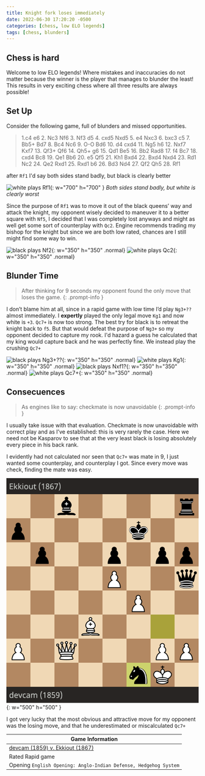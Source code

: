 ```yaml
---
title: Knight fork loses immediately
date: 2022-06-30 17:20:20 -0500
categories: [chess, low ELO legends]
tags: [chess, blunders]
---
```

## Chess is hard

Welcome to low ELO legends! Where mistakes and inaccuracies do not matter because the winner is the player that manages to blunder the least! This results in very exciting chess where all three results are always possible!

## Set Up

Consider the following game, full of blunders and missed opportunities.

> 1.c4 e6 2. Nc3 Nf6 3. Nf3 d5 4. cxd5 Nxd5 5. e4 Nxc3 6. bxc3 c5 7. Bb5+ Bd7 8. Bc4 Nc6 9. O-O Bd6 10. d4 cxd4 11. Ng5 h6 12. Nxf7 Kxf7 13. Qf3+ Qf6 14. Qh5+ g6 15. Qd1 Be5 16. Bb2 Rad8 17. f4 Bc7 18. cxd4 Bc8 19. Qe1 Bb6 20. e5 Qf5 21. Kh1 Bxd4 22. Bxd4 Nxd4 23. Rd1 Nc2 24. Qe2 Rxd1 25. Rxd1 b6 26. Bd3 Nd4 27. Qf2 Qh5 28. Rf1

after `Rf1` I'd say both sides stand badly, but black is clearly better

![white plays Rf1][pos1]{: w="700" h="700" }
*Both sides stand badly, but white is clearly worst*

Since the purpose of `Rf1` was to move it out of the black queens’ way and attack the knight, my opponent wisely decided to maneuver it to a better square with `Nf5`, I decided that I was completely lost anyways and might as well get some sort of counterplay with `Qc2`. Engine recommends trading my bishop for the knight but since we are both low rated, chances are I still might find some way to win.

![black plays Nf2][pos2]{: w="350" h="350" .normal}
![white plays Qc2][pos3]{: w="350" h="350" .normal}

## Blunder Time

> After thinking for 9 seconds my opponent found the only move that loses the game.
{: .prompt-info }

 I don’t blame him at all, since in a rapid game with low time I’d play `Ng3+??` almost immediately.  I **expertly** played the only legal move `Kg1` and now white is `+3`.  `Qc7+` is now too strong. The best try for black is to retreat the knight back to `f5`. But that would defeat the purpose of `Ng3+` so my opponent decided to capture my rook. I'd hazard a guess he calculated that my king would capture back and he was perfectly fine. We instead play the crushing `Qc7+`

![black plays Ng3+??][pos4]{: w="350" h="350" .normal}
![white plays Kg1][pos5]{: w="350" h="350" .normal}
![black plays Nxf1?][pos6]{: w="350" h="350" .normal}
![white plays Qc7+][pos7]{: w="350" h="350" .normal}

## Consecuences
> As engines like to say: checkmate is now unavoidable
{: .prompt-info }

I usually take issue with that evaluation. Checkmate is now unavoidable with correct play and as I’ve established: this is very rarely the case. Here we need not be Kasparov to see that at the very least black is losing absolutely every piece in his back rank.

I evidently had not calculated nor seen that `Qc7+` was mate in 9, I just wanted some counterplay, and counterplay I got. Since every move was check, finding the mate was easy.

![white delivers mate][ending]{: w="500" h="500"  }

I got very lucky that the most obvious and attractive move for my opponent was the losing move, and that he underestimated or miscalculated `Qc7+`

| Game Information |
| ---------------------- |
| [devcam (1859) v. Ekkiout (1867)](https://lichess.org/GUJ1zkfb) |
| Rated Rapid game |
| Opening `English Opening: Anglo-Indian Defense, Hedgehog System` |

[pos1]: https://lichess.org/export/gif/2b4r/p4k2/1p2p1pp/4P2q/3n1P2/3B4/P4QPP/5R1K_b_-_-_5_28?color=white&lastMove=d1f1&variant=standard
[pos2]: https://lichess.org/export/gif/2b4r/p4k2/1p2p1pp/4Pn1q/5P2/3B4/P4QPP/5R1K_w_-_-_6_29?color=white&lastMove=d4f5&variant=standard
[pos3]: https://lichess.org/export/gif/2b4r/p4k2/1p2p1pp/4Pn1q/5P2/3B4/P1Q3PP/5R1K_b_-_-_7_29?color=white&lastMove=f2c2&variant=standard 
[pos4]: https://lichess.org/export/gif/2b4r/p4k2/1p2p1pp/4P2q/5P2/3B2n1/P1Q3PP/5R1K_w_-_-_8_30?color=white&lastMove=f5g3&variant=standard
[pos5]: https://lichess.org/export/gif/2b4r/p4k2/1p2p1pp/4P2q/5P2/3B2n1/P1Q3PP/5RK1_b_-_-_9_30?color=white&lastMove=h1g1&variant=standard
[pos6]: https://lichess.org/export/gif/2b4r/p4k2/1p2p1pp/4P2q/5P2/3B4/P1Q3PP/5nK1_w_-_-_0_31?color=white&lastMove=g3f1&variant=standard
[pos7]: https://lichess.org/export/gif/2b4r/p1Q2k2/1p2p1pp/4P2q/5P2/3B4/P5PP/5nK1_b_-_-_1_31?color=white&lastMove=c2c7&variant=standard
[ending]: /assets/games/2022-06-30-devcam-Ekkiout.gif
